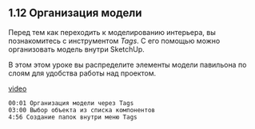 ## 1.12 Организация модели

Перед тем как переходить к моделированию интерьера, вы познакомитесь с инструментом _Tags_. С его помощью можно организовать модель внутри SketchUp. 

В этом этом уроке вы распределите элементы модели павильона по слоям для удобства работы над проектом.

[video](https://player.softculture.cc/embed/online/SKC/SKC_85.27.04_L1-12_Tags)

``` chapters
00:01 Организация модели через Tags
03:00 Выбор объекта из списка компонентов
4:56 Создание папок внутри меню Tags
```